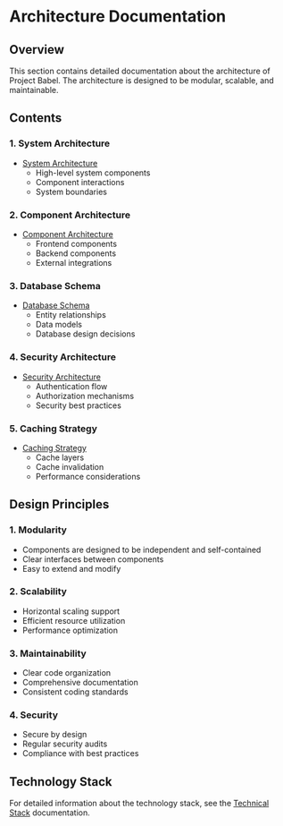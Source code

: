 # Architecture Documentation

## Overview
This section contains detailed documentation about the architecture of Project Babel. The architecture is designed to be modular, scalable, and maintainable.

## Contents

### 1. System Architecture
- [System Architecture](./SYSTEM_ARCHITECTURE.md)
  - High-level system components
  - Component interactions
  - System boundaries

### 2. Component Architecture
- [Component Architecture](./COMPONENT_ARCHITECTURE.md)
  - Frontend components
  - Backend components
  - External integrations

### 3. Database Schema
- [Database Schema](./DATABASE_SCHEMA.md)
  - Entity relationships
  - Data models
  - Database design decisions

### 4. Security Architecture
- [Security Architecture](./SECURITY_ARCHITECTURE.md)
  - Authentication flow
  - Authorization mechanisms
  - Security best practices

### 5. Caching Strategy
- [Caching Strategy](./CACHING_STRATEGY.md)
  - Cache layers
  - Cache invalidation
  - Performance considerations

## Design Principles

### 1. Modularity
- Components are designed to be independent and self-contained
- Clear interfaces between components
- Easy to extend and modify

### 2. Scalability
- Horizontal scaling support
- Efficient resource utilization
- Performance optimization

### 3. Maintainability
- Clear code organization
- Comprehensive documentation
- Consistent coding standards

### 4. Security
- Secure by design
- Regular security audits
- Compliance with best practices

## Technology Stack
For detailed information about the technology stack, see the [Technical Stack](../overview/TECHNICAL_STACK.md) documentation. 